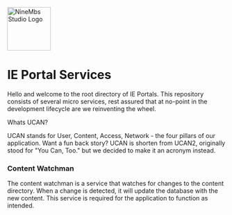 
<img src="https://bhoyxrelzzohrygasyjt.supabase.co/storage/v1/object/public/public/logo.png" alt="NineMbs Studio Logo" width="100"/>


# IE Portal Services

Hello and welcome to the root directory of IE Portals. This repository consists of several micro services, rest assured that at no-point in the development lifecycle are we reinventing the wheel. 

Whats UCAN?

UCAN stands for User, Content, Access, Network - the four pillars of our application. Want a fun back story? UCAN is shorten from UCAN2, originally stood for "You Can, Too." but we decided to make it an acronym instead.

### Content Watchman

The content watchman is a service that watches for changes to the content directory. When a change is detected, it will update the database with the new content. This service is required for the application to function as intended.